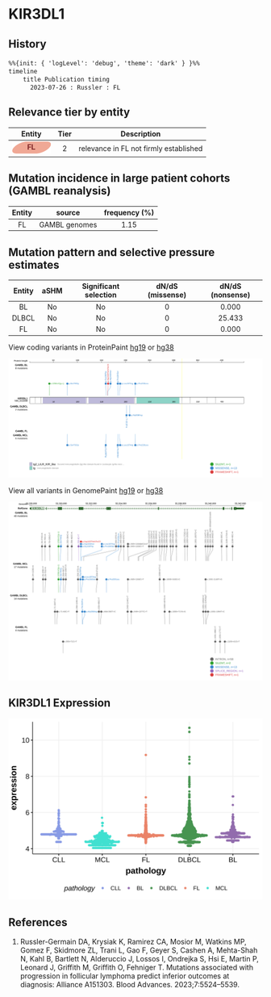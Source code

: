 # KIR3DL1

## History
```mermaid
%%{init: { 'logLevel': 'debug', 'theme': 'dark' } }%%
timeline
    title Publication timing
      2023-07-26 : Russler : FL
```

## Relevance tier by entity

|Entity|Tier|Description                           |
|:------:|:----:|--------------------------------------|
|![FL](images/icons/FL_tier2.png)    |2   |relevance in FL not firmly established|

## Mutation incidence in large patient cohorts (GAMBL reanalysis)

|Entity|source       |frequency (%)|
|:------:|:-------------:|:-------------:|
|FL    |GAMBL genomes|1.15         |

## Mutation pattern and selective pressure estimates

|Entity|aSHM|Significant selection|dN/dS (missense)|dN/dS (nonsense)|
|:------:|:----:|:---------------------:|:----------------:|:----------------:|
|BL    |No  |No                   |0               | 0.000          |
|DLBCL |No  |No                   |0               |25.433          |
|FL    |No  |No                   |0               | 0.000          |




View coding variants in ProteinPaint [hg19](https://morinlab.github.io/LLMPP/GAMBL/KIR3DL1_protein.html)  or [hg38](https://morinlab.github.io/LLMPP/GAMBL/KIR3DL1_protein_hg38.html)

![](images/proteinpaint/KIR3DL1_NM_013289.svg)

View all variants in GenomePaint [hg19](https://morinlab.github.io/LLMPP/GAMBL/KIR3DL1.html)  or [hg38](https://morinlab.github.io/LLMPP/GAMBL/KIR3DL1_hg38.html)

![](images/proteinpaint/KIR3DL1.svg)

## KIR3DL1 Expression
![](images/gene_expression/KIR3DL1_by_pathology.svg)
<!-- ORIGIN: russler-germainMutationsAssociatedProgression2023a -->
<!-- FL: russler-germainMutationsAssociatedProgression2023b -->

## References
1.  Russler-Germain DA, Krysiak K, Ramirez CA, Mosior M, Watkins MP, Gomez F, Skidmore ZL, Trani L, Gao F, Geyer S, Cashen A, Mehta-Shah N, Kahl B, Bartlett N, Alderuccio J, Lossos I, Ondrejka S, Hsi E, Martin P, Leonard J, Griffith M, Griffith O, Fehniger T. Mutations associated with progression in follicular lymphoma predict inferior outcomes at diagnosis: Alliance A151303. Blood Advances. 2023;7:5524–5539. 
